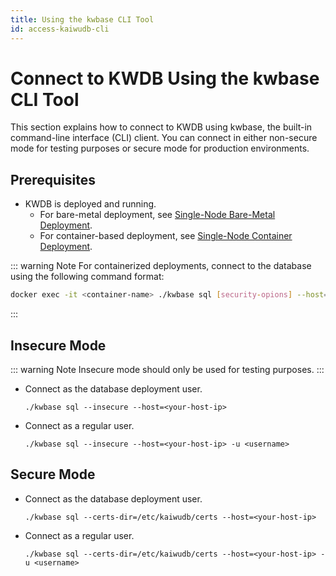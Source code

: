 ```yaml
---
title: Using the kwbase CLI Tool
id: access-kaiwudb-cli
---
```


# Connect to KWDB Using the kwbase CLI Tool

This section explains how to connect to KWDB using kwbase, the built-in command-line interface (CLI) client. You can connect in either non-secure mode for testing purposes or secure mode for production environments.

## Prerequisites

- KWDB is deployed and running.
  - For bare-metal deployment, see [Single-Node Bare-Metal Deployment](../install-kaiwudb/quickstart-bare-metal.md).
  - For container-based deployment, see [Single-Node Container Deployment](../install-kaiwudb/quickstart-docker.md).

::: warning Note
For containerized deployments, connect to the database using the following command format:

```bash
docker exec -it <container-name> ./kwbase sql [security-opions] --host=<your-host-ip> [-u <username>]
```

:::

## Insecure Mode

::: warning Note
Insecure mode should only be used for testing purposes.
:::

- Connect as the database deployment user.

    ```shell
    ./kwbase sql --insecure --host=<your-host-ip>
    ```

- Connect as a regular user.

    ```shell
    ./kwbase sql --insecure --host=<your-host-ip> -u <username>
    ```

## Secure Mode

- Connect as the database deployment user.

    ```shell
    ./kwbase sql --certs-dir=/etc/kaiwudb/certs --host=<your-host-ip> 
    ```

- Connect as a regular user.

    ```shell
    ./kwbase sql --certs-dir=/etc/kaiwudb/certs --host=<your-host-ip> -u <username>
    ```